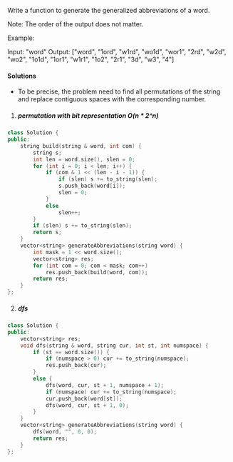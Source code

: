 Write a function to generate the generalized abbreviations of a word. 

Note: The order of the output does not matter.

Example:

Input: "word"
Output:
["word", "1ord", "w1rd", "wo1d", "wor1", "2rd", "w2d", "wo2", "1o1d", "1or1", "w1r1", "1o2", "2r1", "3d", "w3", "4"]

#### Solutions

- To be precise, the problem need to find all permutations of the string and replace contiguous spaces with the corresponding number.

1. ##### permutation with bit representation O(n * 2^n)

```c++
class Solution {
public:
    string build(string & word, int com) {
        string s; 
        int len = word.size(), slen = 0;
        for (int i = 0; i < len; i++) {
            if (com & 1 << (len - i - 1)) {
                if (slen) s += to_string(slen);
                s.push_back(word[i]);
                slen = 0;
            }
            else
                slen++;
        }
        if (slen) s += to_string(slen);
        return s;
    }
    vector<string> generateAbbreviations(string word) {
        int mask = 1 << word.size();
        vector<string> res;
        for (int com = 0; com < mask; com++)
            res.push_back(build(word, com));
        return res;
    }
};
```


2. ##### dfs

```c++
class Solution {
public:
    vector<string> res;
    void dfs(string & word, string cur, int st, int numspace) {
        if (st == word.size()) {
            if (numspace > 0) cur += to_string(numspace);
            res.push_back(cur);
        }
        else {
            dfs(word, cur, st + 1, numspace + 1);
            if (numspace) cur += to_string(numspace);
            cur.push_back(word[st]);
            dfs(word, cur, st + 1, 0);
        }
    }
    vector<string> generateAbbreviations(string word) {
        dfs(word, "", 0, 0);
        return res;
    }
};
```